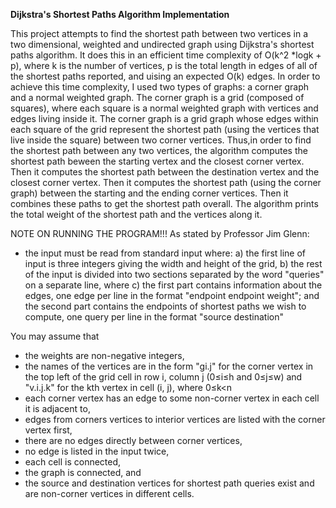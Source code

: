   **Dijkstra's Shortest Paths Algorithm Implementation**
  
  This project attempts to find the shortest path between two vertices in a two dimensional, weighted
  and undirected graph using Dijkstra's shortest paths algorithm. It does this in an efficient time 
  complexity of O(k^2 *logk + p), where k is the number of vertices, p is the total length in edges 
  of all of the shortest paths reported, and uising an expected O(k) edges. 
  In order to achieve this time complexity, I used two types of graphs: a corner graph and a normal weighted graph.
  The corner graph is a grid (composed of squares), where each square is a normal weighted graph with vertices 
  and edges living inside it. The corner graph is a grid graph whose edges within each square of the grid represent the 
  shortest path (using the vertices that live inside the square) between two corner vertices. Thus,in order to find the 
  shortest path between any two vertices, the algorithm computes the shortest path beween the starting vertex and the 
  closest corner vertex. Then it computes the shortest path between the destination vertex and the closest corner vertex. 
  Then it computes the shortest path (using the corner graph) between the starting and the ending corner vertices. 
  Then it combines these paths to get the shortest path overall. 
  The algorithm prints the total weight of the shortest path and the vertices along it. 

 NOTE ON RUNNING THE PROGRAM!!!
 As stated by Professor Jim Glenn:
 - the input must be read from standard input where:
   a) the first line of input is three integers giving the width and height of the grid,
   b) the rest of the input is divided into two sections separated by the word "queries" on a separate line, where
   c) the first part contains information about the edges, one edge per line in the format "endpoint endpoint weight"; and
   the second part contains the endpoints of shortest paths we wish to compute, one query per line in the format "source destination"
 
 You may assume that
 - the weights are non-negative integers,
 - the names of the vertices are in the form "gi.j" for the corner vertex in the top left of the grid cell in row i, column j (0≤i≤h and 0≤j≤w) 
   and "v.i.j.k" for the kth vertex in cell (i, j), where 0≤k<n
 - each corner vertex has an edge to some non-corner vertex in each cell it is adjacent to,
 - edges from corners vertices to interior vertices are listed with the corner vertex first,
 - there are no edges directly between corner vertices,
 - no edge is listed in the input twice,
 - each cell is connected,
 - the graph is connected, and 
 - the source and destination vertices for shortest path queries exist and are non-corner vertices in different cells.
 
